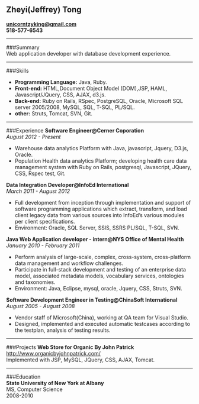 ## Zheyi(Jeffrey) Tong
**unicorntzyking@gmail.com**    
**518-577-6543**   

------

  
###Summary   
Web application developer with database development experience.    

------

 
###Skills   
- **Programming Language:** Java, Ruby.    
- **Front-end:** HTML,Document Object Model (DOM),JSP, HAML, Javascript/JQuery, CSS, AJAX, d3.js.   
- **Back-end:** Ruby on Rails, RSpec, PostgreSQL, Oracle, Microsoft SQL server 2005/2008, MySQL, SQL, T-SQL, PL/SQL.   
- **other:** Struts, Tomcat, SVN, Git.   

------

 
###Experience
**Software Engineer@Cerner Coporation**   
*August 2012 - Present*   
   
- Warehouse data analytics Platform with Java, javascript, Jquery, D3.js, Oracle.  
- Population Health data analytics Platform; developing health care data management system with Ruby on Rails, postgresql, Javascript, JQuery, CSS, Rspec test, Git.

**Data Integration Developer@InfoEd International**    
*March 2011 - August 2012*    
   
- Full development from inception through implementation and support of software programming applications which extract, transform, and load client legacy data from various sources into InfoEd’s various modules per client specifications. 
- Environment: Oracle, SQL Server, SSIS, SSRS PL/SQL, T-SQL, SVN.    

**Java Web Application developer - intern@NYS Office of Mental Health**    
*January 2010 - February 2011*   
    
- Perform analysis of large-scale, complex, cross-system, cross-platform data management and workflow challenges.    
- Participate in full-stack development and testing of an enterprise data model, associated metadata models, vocabulary services, ontologies and taxonomies.   
- Environment: Java, Eclipse, mysql, oracle, Jquery, CSS, Struts, SVN.   

**Software Development Engineer in Testing@ChinaSoft International**    
*August 2005 - August 2008*    

- Vendor staff of Microsoft(China), working at QA team for Visual Studio.   
- Designed, implemented and executed automatic testcases according to the testplan, analysis of testing results.   

------

  
###Projects
**Web Store for Organic By John Patrick**   
http://www.organicbyjohnpatrick.com/   
Implemented with JSP, MySQL, JQuery, CSS, AJAX, Tomcat.   

------

  
###Education   
**State University of New York at Albany**   
MS, Computer Science   
2008-2010   
